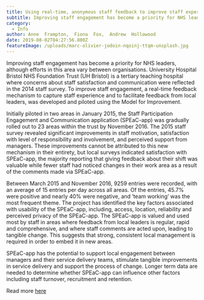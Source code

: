 ```yaml
---
title: Using real-time, anonymous staff feedback to improve staff experience and engagement
subtitle: Improving staff engagement has become a priority for NHS leaders, although efforts in this area vary between organisations. 
category:
  - Info
author: Anne  Frampton,  Fiona  Fox,  Andrew  Hollowood
date: 2019-08-02T04:27:56.800Z
featureImage: /uploads/marc-olivier-jodoin-nqoinj-ttqm-unsplash.jpg
---
```

Improving staff engagement has become a priority for NHS leaders, although efforts in this area vary between organisations. University Hospital Bristol NHS Foundation Trust (UH Bristol) is a tertiary teaching hospital where concerns about staff satisfaction and communication were reflected in the 2014 staff survey. To improve staff engagement, a real-time feedback mechanism to capture staff experience and to facilitate feedback from local leaders, was developed and piloted using the Model for Improvement. 

Initially piloted in two areas in January 2015, the Staff Participation Engagement and Communication application (SPEaC-app) was gradually rolled out to 23 areas within the trust by November 2016. The 2015 staff survey revealed significant improvements in staff motivation, satisfaction with level of responsibility and involvement, and perceived support from managers. These improvements cannot be attributed to this new mechanism in their entirety, but local surveys indicated satisfaction with SPEaC-app, the majority reporting that giving feedback about their shift was valuable while fewer staff had noticed changes in their work area as a result of the comments made via SPEaC-app. 

Between March 2015 and November 2016, 9259 entries were recorded, with an average of 15 entries per day across all areas. Of the entries, 45.7% were positive and nearly 40% were negative, and ‘team working’ was the most frequent theme. The project has identified the key factors associated with usability of the SPEaC-app, including, access, location, reliability and perceived privacy of the SPEaC-app. The SPEaC-app is valued and used most by staff in areas where feedback from local leaders is regular, rapid and comprehensive, and where staff comments are acted upon, leading to tangible change. This suggests that strong, consistent local management is required in order to embed it in new areas. 

SPEaC-app has the potential to support local engagement between managers and their service delivery teams, stimulate tangible improvements in service delivery and support the process of change. Longer term data are needed to determine whether SPEaC-app can influence other factors including staff turnover, recruitment and retention.

Read more [here](https://www.researchgate.net/publication/316573807_Using_real-time_anonymous_staff_feedback_to_improve_staff_experience_and_engagement)